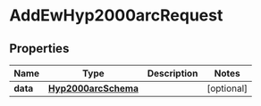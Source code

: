 

# AddEwHyp2000arcRequest


## Properties

| Name | Type | Description | Notes |
|------------ | ------------- | ------------- | -------------|
|**data** | [**Hyp2000arcSchema**](Hyp2000arcSchema.md) |  |  [optional] |



